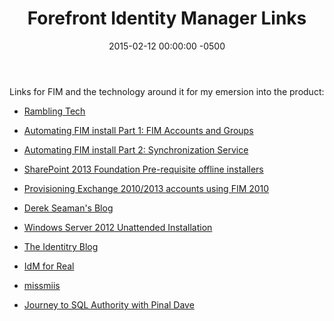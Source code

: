 ﻿---
title:  Forefront Identity Manager Links
date:   2015-02-12 00:00:00 -0500
categories: IT
---

Links for FIM and the technology around it for my emersion into the product:

- <a href="http://www.ramblingtech.com/">Rambling Tech</a>
- <a href="http://www.ramblingtech.com/automating-fim-install-part-1-fim-accounts-and-groups/">Automating FIM install Part 1: FIM Accounts and Groups</a>
- <a href="http://www.ramblingtech.com/automating-fim-install-part-2-synchronization-service/">Automating FIM install Part 2: Synchronization Service</a>
- <a href="http://www.ramblingtech.com/sharepoint-2013-foundation-pre-requisite-offline-installers/">SharePoint 2013 Foundation Pre-requisite offline installers</a>
- <a href="http://www.ramblingtech.com/provisioning-exchange-20102013-accounts-using-fim-2010/">Provisioning Exchange 2010/2013 accounts using FIM 2010</a>

- <a href="http://www.derekseaman.com/">Derek Seaman's Blog</a>
- <a href="http://www.derekseaman.com/2012/07/windows-server-2012-unattended.html">Windows Server 2012 Unattended Installation</a>
- <a href="http://www.idmcrisis.com/">The Identitry Blog</a>
- <a href="https://bobbradley1967.wordpress.com/">IdM for Real</a>
- <a href="http://www.wapshere.com/missmiis/">missmiis</a>
- <a href="http://blog.sqlauthority.com/">Journey to SQL Authority with Pinal Dave</a>

